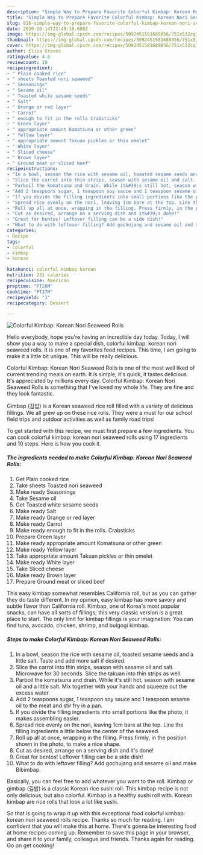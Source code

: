 ```yaml
---
description: "Simple Way to Prepare Favorite Colorful Kimbap: Korean Nori Seaweed Rolls"
title: "Simple Way to Prepare Favorite Colorful Kimbap: Korean Nori Seaweed Rolls"
slug: 816-simple-way-to-prepare-favorite-colorful-kimbap-korean-nori-seaweed-rolls
date: 2020-10-14T22:49:18.608Z
image: https://img-global.cpcdn.com/recipes/5092451581689856/751x532cq70/colorful-kimbap-korean-nori-seaweed-rolls-recipe-main-photo.jpg
thumbnail: https://img-global.cpcdn.com/recipes/5092451581689856/751x532cq70/colorful-kimbap-korean-nori-seaweed-rolls-recipe-main-photo.jpg
cover: https://img-global.cpcdn.com/recipes/5092451581689856/751x532cq70/colorful-kimbap-korean-nori-seaweed-rolls-recipe-main-photo.jpg
author: Eliza Graves
ratingvalue: 4.6
reviewcount: 10
recipeingredient:
- " Plain cooked rice"
- " sheets Toasted nori seaweed"
- " Seasonings"
- " Sesame oil"
- " Toasted white sesame seeds"
- " Salt"
- " Orange or red layer"
- " Carrot"
- " enough to fit in the rolls Crabsticks"
- " Green layer"
- " appropriate amount Komatsuna or other green"
- " Yellow layer"
- " appropriate amount Takuan pickles or thin omelet"
- " White layer"
- " Sliced cheese"
- " Brown layer"
- " Ground meat or sliced beef"
recipeinstructions:
- "In a bowl, season the rice with sesame oil, toasted sesame seeds and a little salt. Taste and add more salt if desired."
- "Slice the carrot into thin strips, season with sesame oil and salt. Microwave for 30 seconds. Slice the takuan into thin strips as well."
- "Parboil the komatsuna and drain. While it&#39;s still hot, season with sesame oil and a little salt. Mix together with your hands and squeeze out the excess water."
- "Add 2 teaspoons sugar, 1 teaspoon soy sauce and 1 teaspoon sesame oil to the meat and stir fry in a pan."
- "If you divide the filling ingredients into small portions like the photo, it makes assembling easier."
- "Spread rice evenly on the nori, leaving 1cm bare at the top. Line the filling ingredients a little below the center of the seaweed."
- "Roll up all at once, wrapping in the filling. Press firmly, in the position shown in the photo, to make a nice shape."
- "Cut as desired, arrange on a serving dish and it&#39;s done!"
- "Great for bentos! Leftover filling can be a side dish!"
- "What to do with leftover filling? Add gochujang and sesame oil and make Bibimbap."
categories:
- Recipe
tags:
- colorful
- kimbap
- korean

katakunci: colorful kimbap korean 
nutrition: 231 calories
recipecuisine: American
preptime: "PT28M"
cooktime: "PT37M"
recipeyield: "1"
recipecategory: Dessert

---
```



![Colorful Kimbap: Korean Nori Seaweed Rolls](https://img-global.cpcdn.com/recipes/5092451581689856/751x532cq70/colorful-kimbap-korean-nori-seaweed-rolls-recipe-main-photo.jpg)

Hello everybody, hope you're having an incredible day today. Today, I will show you a way to make a special dish, colorful kimbap: korean nori seaweed rolls. It is one of my favorites food recipes. This time, I am going to make it a little bit unique. This will be really delicious.

Colorful Kimbap: Korean Nori Seaweed Rolls is one of the most well liked of current trending meals on earth. It is simple, it's quick, it tastes delicious. It's appreciated by millions every day. Colorful Kimbap: Korean Nori Seaweed Rolls is something that I've loved my whole life. They are fine and they look fantastic.

Gimbap (김밥) is a Korean seaweed rice roll filled with a variety of delicious fillings. We all grew up on these rice rolls. They were a must for our school field trips and outdoor activities as well as family road trips!


To get started with this recipe, we must first prepare a few ingredients. You can cook colorful kimbap: korean nori seaweed rolls using 17 ingredients and 10 steps. Here is how you cook it.

<!--inarticleads1-->

##### The ingredients needed to make Colorful Kimbap: Korean Nori Seaweed Rolls:

1. Get  Plain cooked rice
1. Take  sheets Toasted nori seaweed
1. Make ready  Seasonings
1. Take  Sesame oil
1. Get  Toasted white sesame seeds
1. Make ready  Salt
1. Make ready  Orange or red layer
1. Make ready  Carrot
1. Make ready  enough to fit in the rolls. Crabsticks
1. Prepare  Green layer
1. Make ready  appropriate amount Komatsuna or other green
1. Make ready  Yellow layer
1. Take  appropriate amount Takuan pickles or thin omelet
1. Make ready  White layer
1. Take  Sliced cheese
1. Make ready  Brown layer
1. Prepare  Ground meat or sliced beef


This easy kimbap somewhat resembles California roll, but as you can gather they do taste different. In my opinion, easy kimbap has more savory and subtle flavor than California roll. Kimbap, one of Korea&#39;s most popular snacks, can have all sorts of fillings; this very classic version is a great place to start. The only limit for kimbap fillings is your imagination: You can find tuna, avocado, chicken, shrimp, and bulgogi kimbap. 

<!--inarticleads2-->

##### Steps to make Colorful Kimbap: Korean Nori Seaweed Rolls:

1. In a bowl, season the rice with sesame oil, toasted sesame seeds and a little salt. Taste and add more salt if desired.
1. Slice the carrot into thin strips, season with sesame oil and salt. Microwave for 30 seconds. Slice the takuan into thin strips as well.
1. Parboil the komatsuna and drain. While it&#39;s still hot, season with sesame oil and a little salt. Mix together with your hands and squeeze out the excess water.
1. Add 2 teaspoons sugar, 1 teaspoon soy sauce and 1 teaspoon sesame oil to the meat and stir fry in a pan.
1. If you divide the filling ingredients into small portions like the photo, it makes assembling easier.
1. Spread rice evenly on the nori, leaving 1cm bare at the top. Line the filling ingredients a little below the center of the seaweed.
1. Roll up all at once, wrapping in the filling. Press firmly, in the position shown in the photo, to make a nice shape.
1. Cut as desired, arrange on a serving dish and it&#39;s done!
1. Great for bentos! Leftover filling can be a side dish!
1. What to do with leftover filling? Add gochujang and sesame oil and make Bibimbap.


Basically, you can feel free to add whatever you want to the roll. Kimbap or gimbap (김밥) is a classic Korean rice sushi roll. This kimbap recipe is not only delicious, but also colorful. Kimbap is a healthy sushi roll with. Korean kimbap are rice rolls that look a lot like sushi. 

So that is going to wrap it up with this exceptional food colorful kimbap: korean nori seaweed rolls recipe. Thanks so much for reading. I am confident that you will make this at home. There's gonna be interesting food at home recipes coming up. Remember to save this page in your browser, and share it to your family, colleague and friends. Thanks again for reading. Go on get cooking!
